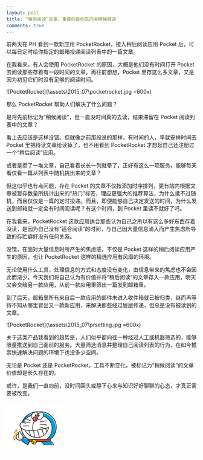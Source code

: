 ```yaml
---
layout: post
title: “稍后阅读”这事，重要的是你真的会稍候就读
comments: true
---
```


前两天在 PH 看到一款新应用 PocketRocket，接入稍后阅读应用 Pocket 后，可以每日定时给你指定的邮箱投递阅读列表中的一篇文章。

在我看来，有人会使用 PocketRocket 的原因，大概是他们没有时间打开 Pocket 去阅读那些存着有一段时间的文章。再往前想想，Pocket 里存这么多文章，又是因为初见它们时没有足够的阅读时间。

![PocketRocket](\assets\2015_07\pocketrocket.jpg =600x)

那么 PocketRocket 帮助人们解决了什么问题？

是将先前标记为“稍候阅读”，但一直没时间真的去读，结果滞留在 Pocket 阅读列表中的文章？

看上去应该是这样没错。但就像之前那段说的那样，有时间的人，早就安排时间去 Pocket 里把待读文章给读掉了，也不用看到 PocketRocket 才想起自己还注册过一个“稍后阅读”应用。

或者是攒了一堆文章，自己看着长长一列就晕了，正好有这么一项服务，能够每天看仅看一篇从列表中随机挑出来的文章？

但这似乎也有点问题，存在 Pocket 的文章不仅按添加时序排列，更有站内根据文章被暂存数量所统计出来的“热门”标签，理应更强大的推荐算法，为什么抵不过随机，而且仅仅是一篇的定时投递。而且，即便能够自己决定发送的时间，为什么发送到邮箱就一定会有时间阅读呢？有这个时间，到 Pocket 里读不就好了吗。

在我看来，PocketRocket 这款应用适合那些认为自己之所以有这么多好东西存着没读，是因为自己没有“适合阅读”的时间，与自己因大量信息涌入而产生焦虑所导致的存贮癖好没有任何关系。

没错，在面对大量信息时所产生的焦虑感，不仅是 Pocket 这样的稍后阅读应用产生的原因，也让 PocketRocket 这样的精选应用有风靡的环境。

无论使用什么工具，处理信息的方式和态度没有变化，由信息带来的焦虑也不会因此而渐少。今天我们将自己认为有价值并将“稍后阅读”的文章存入一款应用，明天又会交给另一款应用，从前一款应用里筛出一篇发到邮箱里。

到了后天，邮箱里所有来自后一款应用的邮件未进入收件箱就已被归类，继而再等待不知从哪里冒出又一款新应用，来解决那些经过层层传递，但总是没有被读到的文章。

![PocketRocket](\assets\2015_07\prsetting.jpg =600x)

关于这类产品我看到的趋势是，人们似乎都向往一种经过人工或机器筛选的，能够限量推送到自己面前的服务。大量筛选消息并整理自己阅读列表的行为，在如今推崇快速解决问题的环境下也没多少空间。

无论是 Pocket 还是 PocketRocket，工具不断变化，被标记为“稍候阅读”的文章价值却是长久存在的。

或许，是我们一直向前，没时间回头或静下心来与知识好好聊聊的心态，才真正需要被改变。

![DoraemonThumbUp](\assets\2015_07\doraemon.png)